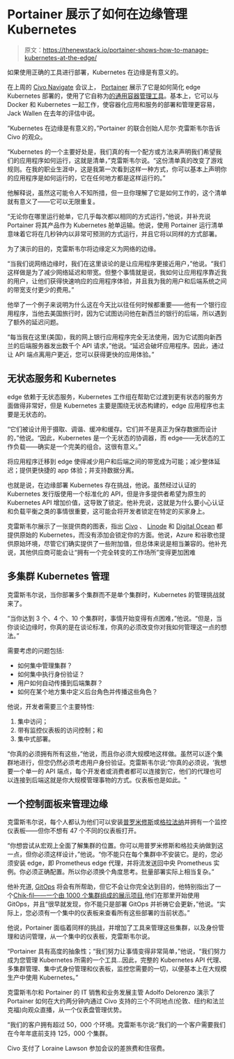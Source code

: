 # Portainer 展示了如何在边缘管理 Kubernetes

> 原文：<https://thenewstack.io/portainer-shows-how-to-manage-kubernetes-at-the-edge/>

如果使用正确的工具进行部署，Kubernetes 在边缘是有意义的。

在上周的 [Civo Navigate](https://thenewstack.io/steve-wozniak-on-tesla-artificial-intelligence-apple/) 会议上， [Portainer](https://github.com/portainer/portainer) 展示了它是如何简化 edge Kubernetes 部署的，使用了它自称为[的通用容器管理工具](https://thenewstack.io/an-introduction-to-portainer-a-gui-for-docker-management/)。基本上，它可以与 Docker 和 Kubernetes 一起工作，使容器化应用和服务的部署和管理更容易，Jack Wallen 在去年的评估中说。

“Kubernetes 在边缘是有意义的，”Portainer 的联合创始人尼尔·克雷斯韦尔告诉 Civo 的观众。

“Kubernetes 的一个主要好处是，我们真的有一个配方或方法来声明我们希望我们的应用程序如何运行，这就是清单，”克雷斯韦尔说。“这份清单真的改变了游戏规则。在我的职业生涯中，这是我第一次看到这样一种方式，你可以基本上声明你的应用程序是如何运行的，它在任何地方都是这样运行的。”

他解释说，虽然这可能令人不知所措，但一旦你理解了它是如何工作的，这个清单就有意义了——它可以无限重复。

“无论你在哪里运行舱单，它几乎每次都以相同的方式运行，”他说，并补充说 Portainer 将其产品作为 Kubernetes 舱单运输。他说，使用 Portainer 运行清单意味着它将在几秒钟内以非常可预测的方式运行，并且它将以同样的方式部署。

为了演示的目的，克雷斯韦尔将边缘定义为网络的边缘。

“当我们说网络边缘时，我们在这里谈论的是让应用程序更接近用户，”他说。“我们这样做是为了减少网络延迟和带宽。但整个事情就是说，我如何让应用程序靠近我的用户，让他们获得快速响应的应用程序体验，并且我为我的用户和后端系统之间的带宽支付更少的费用。”

他举了一个例子来说明为什么这在今天比以往任何时候都重要——他有一个银行应用程序，当他去美国旅行时，因为它试图访问他在新西兰的银行的后端，所以遇到了额外的延迟问题。

“每当我在这里(美国)，我的网上银行应用程序完全无法使用，因为它试图向新西兰的后端服务器发出数千个 API 请求，”他说。“延迟会破坏应用程序。因此，通过让 API 端点离用户更近，您可以获得更快的应用体验。”

## 无状态服务和 Kubernetes

edge 依赖于无状态服务，Kubernetes 工作组在帮助它过渡到更有状态的服务方面做得非常好，但是 Kubernetes 主要是围绕无状态构建的，edge 应用程序也主要是无状态的。

“它们被设计用于摄取、调谐、缓冲和缓存。它们并不是真正为保存数据而设计的，”他说。“因此，Kubernetes 是一个无状态的协调器，而 edge——无状态的工作负载——确实是一个完美的组合。这很有意义。”

将应用程序迁移到 edge 使得减少用户和后端之间的带宽成为可能；减少整体延迟；提供更快捷的 app 体验；并支持数据分离。

也就是说，在边缘部署 Kubernetes 存在挑战，他说。虽然经过认证的 Kubernetes 发行版使用一个标准化的 API，但是许多提供者希望为原生的 Kubernetes API 增加价值，这导致了锁定。他补充说，这就是为什么要小心认证和负载平衡之类的事情很重要，这可能会将开发者锁定在特定的买家身上。

克雷斯韦尔展示了一张提供商的图表，指出 [Civo](https://thenewstack.io/new-at-civo-navigate-making-machine-learning-set-up-faster/) 、 [Linode](https://thenewstack.io/birth-of-the-cloud-a-qa-with-vint-cerf-and-linodes-christopher-aker/) 和 [Digital Ocean](https://thenewstack.io/tutorial-a-gitops-deployment-with-flux-on-digitalocean-kubernetes/) 都提供原始的 Kubernetes，而没有添加会锁定你的方面。他说，Azure 和谷歌也提供原始环境，尽管它们确实提供了一些附加值，但总体来说是相当兼容的。他补充说，其他供应商可能会让“拥有一个完全转变的工作场所”变得更加困难

## 多集群 Kubernetes 管理

克雷斯韦尔说，当你部署多个集群而不是单个集群时，Kubernetes 的管理挑战就来了。

“当你达到 3 个、4 个、10 个集群时，事情开始变得有点困难，”他说。“但是，当你谈论边缘时，你真的是在谈论标准，你真的必须改变你对我如何管理这一点的想法。”

需要考虑的问题包括:

*   如何集中管理集群？
*   如何集中执行身份验证？
*   用户如何自动传播到后端集群？
*   如何在某个地方集中定义后台角色并传播这些角色？

他说，开发者需要三个主要特性:

1.  集中访问；
2.  带有监控仪表板的访问控制；和
3.  集中式部署。

“你真的必须拥有所有这些，”他说，而且你必须大规模地这样做。虽然可以逐个集群地进行，但您仍然必须考虑用户身份验证。克雷斯韦尔说:“你真的必须说，‘我想要一个单一的 API 端点，每个开发者或消费者都可以连接到它，他们的代理也可以连接到后端这就是你大规模管理事物的方式。仪表板也是如此。"

## 一个控制面板来管理边缘

克雷斯韦尔说，每个人都认为他们可以安装[普罗米修斯](https://thenewstack.io/prometheus-at-10-whats-been-its-impact-on-observability/)或[格拉法纳](https://thenewstack.io/grafana-shows-new-observability-projects-at-observabilitycon/)并拥有一个监控仪表板——但你不想有 47 个不同的仪表板打开。

“你想尝试从宏观上全面了解集群的位置。你可以用普罗米修斯和格拉夫纳做到这一点，但你必须这样设计，”他说。“你不能只在每个集群中不安装它。是的，您必须安装 edge，即 Prometheus edge 代理，并将流发送回中央 Prometheus 实例。你必须正确配置。所以你必须换个角度思考。批量部署实际上相当复杂。”

他补充道, [GitOps](https://thenewstack.io/does-the-gitops-emperor-have-no-clothes/) 将会有所帮助，但它不会让你完全达到目的，他特别指出了一个[Chik-fil——一个由 1000 个集群组成的展示项目](https://medium.com/chick-fil-atech/enterprise-restaurant-compute-f5e2fd63d20f),他们在那里开始使用 GitOps，并且“很早就发现，你不能只是部署 GitOps 并祈祷它会更新，”他说。“实际上，您必须有一个集中的仪表板来查看所有这些部署的当前状态。”

他说，Portainer 面临着同样的挑战，并增加了工具来管理这些集群，以及身份管理和访问管理，从一个集中的仪表板，克雷斯韦尔说。

“Portainer 具有高度的抽象性；“我们努力让事情变得非常简单，”他说，“我们努力成为您管理 Kubernetes 所需的一个工具…因此，完整的 Kubernetes API 代理、多集群管理、集中式身份管理和仪表板，监控您需要的一切，以便基本上在大规模生产中使用 Kubernetes。”

克雷斯韦尔和 Portainer 的 IT 销售和业务发展主管 Adolfo Delorenzo 演示了 Portainer 如何在大约两分钟内通过 Civo 支持的三个不同地点(伦敦、纽约和法兰克福)向观众直播，从一个仪表盘管理优势。

“我们的客户拥有超过 50，000 个环境。克雷斯韦尔说:“我们的一个客户需要我们在今年年底前支持 125，000 个集群。

Civo 支付了 Loraine Lawson 参加会议的差旅费和住宿费。

<svg xmlns:xlink="http://www.w3.org/1999/xlink" viewBox="0 0 68 31" version="1.1"><title>Group</title> <desc>Created with Sketch.</desc></svg>